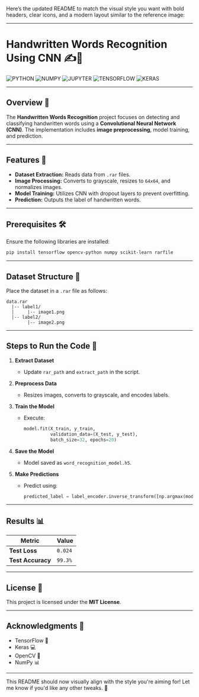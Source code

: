 Here’s the updated README to match the visual style you want with bold headers, clear icons, and a modern layout similar to the reference image:

---

# **Handwritten Words Recognition Using CNN** ✍️🧠

![PYTHON](https://img.shields.io/badge/PYTHON-3776AB?style=for-the-badge&logo=python&logoColor=white) 
![NUMPY](https://img.shields.io/badge/NUMPY-013243?style=for-the-badge&logo=numpy&logoColor=white) 
![JUPYTER](https://img.shields.io/badge/JUPYTER-F37626?style=for-the-badge&logo=jupyter&logoColor=white) 
![TENSORFLOW](https://img.shields.io/badge/TENSORFLOW-FF6F00?style=for-the-badge&logo=tensorflow&logoColor=white)
![KERAS](https://img.shields.io/badge/KERAS-D00000?style=for-the-badge&logo=keras&logoColor=white)

---

## **Overview** 🎯
The **Handwritten Words Recognition** project focuses on detecting and classifying handwritten words using a **Convolutional Neural Network (CNN)**. The implementation includes **image preprocessing**, model training, and prediction.

---

## **Features** 🔧
- **Dataset Extraction:** Reads data from `.rar` files.
- **Image Processing:** Converts to grayscale, resizes to `64x64`, and normalizes images.
- **Model Training:** Utilizes CNN with dropout layers to prevent overfitting.
- **Prediction:** Outputs the label of handwritten words.

---

## **Prerequisites** 🛠️
Ensure the following libraries are installed:
```bash
pip install tensorflow opencv-python numpy scikit-learn rarfile
```

---

## **Dataset Structure** 📂
Place the dataset in a `.rar` file as follows:
```
data.rar
  |-- label1/
  |     |-- image1.png
  |-- label2/
        |-- image2.png
```

---

## **Steps to Run the Code** 🚀

1. **Extract Dataset**
   - Update `rar_path` and `extract_path` in the script.

2. **Preprocess Data**
   - Resizes images, converts to grayscale, and encodes labels.

3. **Train the Model**
   - Execute:
     ```python
     model.fit(X_train, y_train, 
               validation_data=(X_test, y_test),
               batch_size=32, epochs=20)
     ```

4. **Save the Model**
   - Model saved as `word_recognition_model.h5`.

5. **Make Predictions**
   - Predict using:
     ```python
     predicted_label = label_encoder.inverse_transform([np.argmax(model.predict(test_image[np.newaxis, ...]))])
     ```

---

## **Results** 📊

| Metric               | Value        |
|-----------------------|--------------|
| **Test Loss**        | `0.024`      |
| **Test Accuracy**    | `99.3%`      |

---

## **License** 📜  
This project is licensed under the **MIT License**.

---

## **Acknowledgments** 🙌
- TensorFlow 🧠
- Keras 💻
- OpenCV 🎨
- NumPy 📊

---

This README should now visually align with the style you're aiming for! Let me know if you'd like any other tweaks. 🚀
